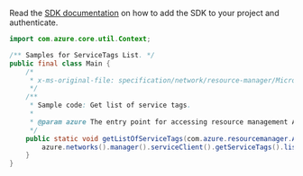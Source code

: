 Read the [SDK documentation](https://github.com/Azure/azure-sdk-for-java/blob/azure-resourcemanager_2.13.0/sdk/resourcemanager/azure-resourcemanager/README.md) on how to add the SDK to your project and authenticate.

```java
import com.azure.core.util.Context;

/** Samples for ServiceTags List. */
public final class Main {
    /*
     * x-ms-original-file: specification/network/resource-manager/Microsoft.Network/stable/2021-05-01/examples/ServiceTagsList.json
     */
    /**
     * Sample code: Get list of service tags.
     *
     * @param azure The entry point for accessing resource management APIs in Azure.
     */
    public static void getListOfServiceTags(com.azure.resourcemanager.AzureResourceManager azure) {
        azure.networks().manager().serviceClient().getServiceTags().listWithResponse("westcentralus", Context.NONE);
    }
}
```

